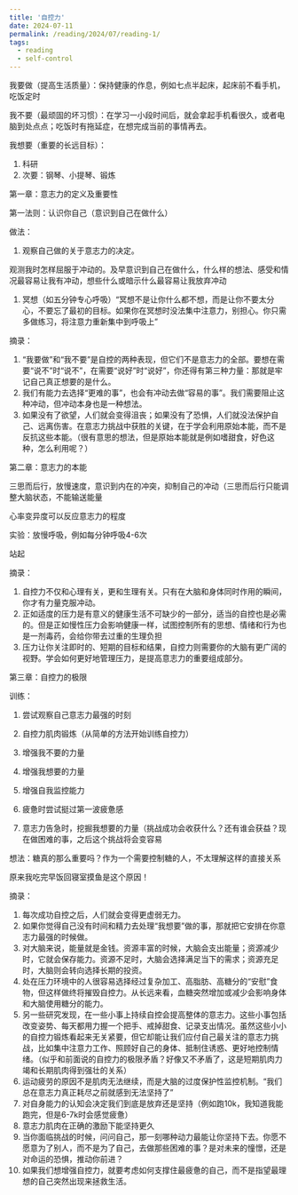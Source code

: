```yaml
---
title: '自控力'
date: 2024-07-11
permalink: /reading/2024/07/reading-1/
tags:
  - reading
  - self-control
---
```


我要做（提高生活质量）：保持健康的作息，例如七点半起床，起床前不看手机，吃饭定时

我不要（最顽固的坏习惯）：在学习一小段时间后，就会拿起手机看很久，或者电脑到处点点；吃饭时有拖延症，在想完成当前的事情再去。

我想要（重要的长远目标）：

1. 科研
2. 次要：钢琴、小提琴、锻炼

第一章：意志力的定义及重要性

第一法则：认识你自己（意识到自己在做什么）

做法：

1. 观察自己做的关于意志力的决定。

观测我时怎样屈服于冲动的。及早意识到自己在做什么，什么样的想法、感受和情况最容易让我有冲动，想些什么或暗示什么最容易让我放弃冲动

1. 冥想（如五分钟专心呼吸）“冥想不是让你什么都不想，而是让你不要太分心，不要忘了最初的目标。如果你在冥想时没法集中注意力，别担心。你只需多做练习，将注意力重新集中到呼吸上”

摘录：

1. “我要做”和“我不要”是自控的两种表现，但它们不是意志力的全部。要想在需要“说不”时“说不”，在需要“说好”时“说好”，你还得有第三种力量：那就是牢记自己真正想要的是什么。
2. 我们有能力去选择“更难的事”，也会有冲动去做“容易的事”。我们需要阻止这种冲动，但冲动本身也是一种想法。
3. 如果没有了欲望，人们就会变得沮丧；如果没有了恐惧，人们就没法保护自己、远离伤害。在意志力挑战中获胜的关键，在于学会利用原始本能，而不是反抗这些本能。（很有意思的想法，但是原始本能就是例如嗜甜食，好色这种，怎么利用呢？）

第二章：意志力的本能

三思而后行，放慢速度，意识到内在的冲突，抑制自己的冲动（三思而后行只能调整大脑状态，不能输送能量

心率变异度可以反应意志力的程度

实验：放慢呼吸，例如每分钟呼吸4-6次

站起

摘录：

1. 自控力不仅和心理有关，更和生理有关。只有在大脑和身体同时作用的瞬间，你才有力量克服冲动。
2. 正如适度的压力是有意义的健康生活不可缺少的一部分，适当的自控也是必需的。但是正如慢性压力会影响健康一样，试图控制所有的思想、情绪和行为也是一剂毒药，会给你带去过重的生理负担
3. 压力让你关注即时的、短期的目标和结果，自控力则需要你的大脑有更广阔的视野。学会如何更好地管理压力，是提高意志力的重要组成部分。

第三章：自控力的极限

训练：

1. 尝试观察自己意志力最强的时刻
2. 自控力肌肉锻炼（从简单的方法开始训练自控力）

1. 增强我不要的力量
2. 增强我想要的力量
3. 增强自我监控能力

4. 疲惫时尝试挺过第一波疲惫感
5. 意志力告急时，挖掘我想要的力量（挑战成功会收获什么？还有谁会获益？现在做困难的事，之后这个挑战将会变容易

想法：糖真的那么重要吗？作为一个需要控制糖的人，不太理解这样的直接关系

原来我吃完早饭回寝室摸鱼是这个原因！

摘录：

1. 每次成功自控之后，人们就会变得更虚弱无力。
2. 如果你觉得自己没有时间和精力去处理“我想要”做的事，那就把它安排在你意志力最强的时候做。
3. 对大脑来说，能量就是金钱。资源丰富的时候，大脑会支出能量；资源减少时，它就会保存能力。资源不足时，大脑会选择满足当下的需求；资源充足时，大脑则会转向选择长期的投资。
4. 处在压力环境中的人很容易选择经过复杂加工、高脂肪、高糖分的“安慰”食物，但这样做终将摧毁自控力。从长远来看，血糖突然增加或减少会影响身体和大脑使用糖分的能力。
5. 另一些研究发现，在一些小事上持续自控会提高整体的意志力。这些小事包括改变姿势、每天都用力握一个把手、戒掉甜食、记录支出情况。虽然这些小小的自控力锻炼看起来无关紧要，但它却能让我们应付自己最关注的意志力挑战，比如集中注意力工作、照顾好自己的身体、抵制住诱惑、更好地控制情绪。（似乎和前面说的自控力的极限矛盾？好像又不矛盾了，这是短期肌肉力竭和长期肌肉得到强壮的关系）
6. 运动疲劳的原因不是肌肉无法继续，而是大脑的过度保护性监控机制。“我们总在意志力真正耗尽之前就感到无法坚持了”
7. 对自身能力的认知会决定我们到底是放弃还是坚持（例如跑10k，我知道我能跑完，但是6-7k时会感觉疲惫）
8. 意志力肌肉在正确的激励下能坚持更久
9. 当你面临挑战的时候，问问自己，那一刻哪种动力最能让你坚持下去。你愿不愿意为了别人，而不是为了自己，去做那些困难的事？是对未来的憧憬，还是对命运的恐惧，推动你前进？
10. 如果我们想增强自控力，就要考虑如何支撑住最疲惫的自己，而不是指望最理想的自己突然出现来拯救生活。


